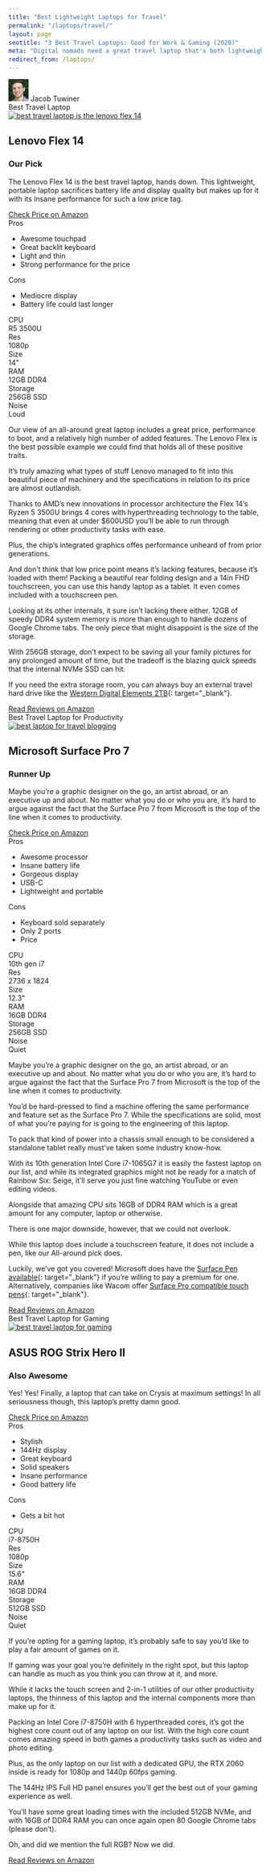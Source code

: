 ```yaml
---
title: "Best Lightweight Laptops for Travel" 
permalink: "/laptops/travel/"
layout: page
seotitle: "3 Best Travel Laptops: Good for Work & Gaming (2020)" 
meta: "Digital nomads need a great travel laptop that's both lightweight and powerful. After all, they're always on the move and rely on their laptop for income."
redirect_from: /laptops/
---
```


<div class="author-line">
	<img class="author-image" alt="written by jacob tuwiner" src="/img/profile/close.jpg" />
	<span>Jacob Tuwiner</span>
</div>

<div id="lenovo-flex-14" class="featured-info-box">
<span>Best Travel Laptop</span>
<div class="content">
<div class="img">
<a target="_blank" href="https://amzn.to/2LAEeS4"><img class="lazyload" alt="best travel laptop is the lenovo flex 14" data-src="/img/laptop/travel/lenovo-flex-14.jpg" /></a>
</div>
<div class="text">
<h2>Lenovo Flex 14</h2>
<h3>Our Pick</h3>
<p>The Lenovo Flex 14 is the best travel laptop, hands down. This lightweight, portable laptop sacrifices battery life and display quality but makes up for it with its insane performance for such a low price tag.</p>
<div class="btn btn-centered">
<a target="_blank" class="cta-button buy-button" href="https://amzn.to/2LAEeS4">Check Price on Amazon</a>
</div>
</div>
</div>
</div>
<section class="section-pros-cons">
  <div class="pros-cons-container">
    <div class="pros-container"> 
      <div class="pro-con-title">Pros</div> 
      <ul class="info-list"> 
        <li>Awesome touchpad</li> 
        <li>Great backlit keyboard</li> 
        <li>Light and thin</li> 
        <li>Strong performance for the price</li>
      </ul> 
    </div>
    <div class="cons-container"> 
      <div class="pro-con-title">Cons</div> 
      <ul class="info-list"> 
        <li>Mediocre display</li>
        <li>Battery life could last longer</li> 
      </ul> 
    </div>
  </div>
  <div class="tabs-container">
      <div class="tab-btn">
        <div class="tab-btn-title">
          <img class="lazyload tab-img" data-src="/img/icons/processor.png"/><span class="tab-btn-title-margin">CPU</span>
        </div>
        <div class="tab-btn-data">
          R5 3500U
        </div>
      </div>
      <div class="tab-btn">
        <div class="tab-btn-title">
          <img class="lazyload tab-img" data-src="/img/icons/resolution.png"/><span class="tab-btn-title-margin">Res</span>
        </div>
        <div class="tab-btn-data">
          1080p
        </div>
      </div>
      <div class="tab-btn">
        <div class="tab-btn-title">
          <img class="lazyload tab-img" data-src="/img/icons/screen-size.png"/><span class="tab-btn-title-margin">Size</span>
        </div>
        <div class="tab-btn-data">
          14"
        </div>
      </div>
    <div class="tab-btn">
        <div class="tab-btn-title">
          <img class="lazyload tab-img" data-src="/img/icons/ram-memory.png"/><span class="tab-btn-title-margin">RAM</span>
        </div>
        <div class="tab-btn-data">
          12GB DDR4
        </div>
      </div>
    <div class="tab-btn">
        <div class="tab-btn-title">
          <img class="lazyload tab-img" data-src="/img/icons/hard-drive.png"/><span class="tab-btn-title-margin">Storage</span>
        </div>
        <div class="tab-btn-data">
          256GB SSD
        </div>
      </div>
    <div class="tab-btn">
        <div class="tab-btn-title">
          <img class="lazyload tab-img" data-src="/img/icons/speaker.png"/><span class="tab-btn-title-margin">Noise</span>
        </div>
        <div class="tab-btn-data">
          Loud
        </div>
      </div>
  </div>    
</section> 

Our view of an all-around great laptop includes a great price, performance to boot, and a relatively high number of added features. The Lenovo Flex is the best possible example we could find that holds all of these positive traits.

It’s truly amazing what types of stuff Lenovo managed to fit into this beautiful piece of machinery and the specifications in relation to its price are almost outlandish.

Thanks to AMD’s new innovations in processor architecture the Flex 14’s Ryzen 5 3500U brings 4 cores with hyperthreading technology to the table, meaning that even at under $600USD you’ll be able to run through rendering or other productivity tasks with ease. 

Plus, the chip’s integrated graphics offes performance unheard of from prior generations.

And don’t think that low price point means it’s lacking features, because it’s loaded with them! Packing a beautiful rear folding design and a 14in FHD touchscreen, you can use this handy laptop as a tablet. It even comes included with a touchscreen pen.

Looking at its other internals, it sure isn’t lacking there either. 12GB of speedy DDR4 system memory is more than enough to handle dozens of Google Chrome tabs. The only piece that might disappoint is the size of the storage. 

With 256GB storage, don’t expect to be saving all your family pictures for any prolonged amount of time, but the tradeoff is the blazing quick speeds that the internal NVMe SSD can hit.

If you need the extra storage room, you can always buy an external travel hard drive like the [Western Digital Elements 2TB](https://amzn.to/38pbfdG){: target="_blank"}.

<div class="btn-center">
  <a target="_blank" class="big-button-center" href="https://amzn.to/2LAEeS4">Read Reviews on Amazon</a>
</div>

<div id="microsoft-surface-pro-7" class="featured-info-box">
<span>Best Travel Laptop for Productivity</span>
<div class="content">
<div class="img">
<a target="_blank" href="https://amzn.to/347vlpE"><img class="lazyload" alt="best laptop for travel blogging" data-src="/img/laptop/travel/surface-pro-7.jpg" /></a>
</div>
<div class="text">
<h2>Microsoft Surface Pro 7</h2>
<h3>Runner Up</h3>
<p>Maybe you’re a graphic designer on the go, an artist abroad, or an executive up and about. No matter what you do or who you are, it’s hard to argue against the fact that the Surface Pro 7 from Microsoft is the top of the line when it comes to productivity. </p>
<div class="btn btn-centered">
<a target="_blank" class="cta-button buy-button" href="https://amzn.to/347vlpE">Check Price on Amazon</a>
</div>
</div>
</div>
</div>
<section class="section-pros-cons">
  <div class="pros-cons-container">
    <div class="pros-container"> 
      <div class="pro-con-title">Pros</div> 
      <ul class="info-list"> 
        <li>Awesome processor</li> 
        <li>Insane battery life</li> 
        <li>Gorgeous display</li> 
        <li>USB-C</li>
        <li>Lightweight and portable</li>
      </ul> 
    </div>
    <div class="cons-container"> 
      <div class="pro-con-title">Cons</div> 
      <ul class="info-list"> 
        <li>Keyboard sold separately</li>
        <li>Only 2 ports</li>
        <li>Price</li> 
      </ul> 
    </div>
  </div>
  <div class="tabs-container">
      <div class="tab-btn">
        <div class="tab-btn-title">
          <img class="lazyload tab-img" data-src="/img/icons/processor.png"/><span class="tab-btn-title-margin">CPU</span>
        </div>
        <div class="tab-btn-data">
          10th gen i7
        </div>
      </div>
      <div class="tab-btn">
        <div class="tab-btn-title">
          <img class="lazyload tab-img" data-src="/img/icons/resolution.png"/><span class="tab-btn-title-margin">Res</span>
        </div>
        <div class="tab-btn-data">
          2736 x 1824
        </div>
      </div>
      <div class="tab-btn">
        <div class="tab-btn-title">
          <img class="lazyload tab-img" data-src="/img/icons/screen-size.png"/><span class="tab-btn-title-margin">Size</span>
        </div>
        <div class="tab-btn-data">
          12.3"
        </div>
      </div>
    <div class="tab-btn">
        <div class="tab-btn-title">
          <img class="lazyload tab-img" data-src="/img/icons/ram-memory.png"/><span class="tab-btn-title-margin">RAM</span>
        </div>
        <div class="tab-btn-data">
          16GB DDR4
        </div>
      </div>
    <div class="tab-btn">
        <div class="tab-btn-title">
          <img class="lazyload tab-img" data-src="/img/icons/hard-drive.png"/><span class="tab-btn-title-margin">Storage</span>
        </div>
        <div class="tab-btn-data">
          256GB SSD
        </div>
      </div>
    <div class="tab-btn">
        <div class="tab-btn-title">
          <img class="lazyload tab-img" data-src="/img/icons/speaker.png"/><span class="tab-btn-title-margin">Noise</span>
        </div>
        <div class="tab-btn-data">
          Quiet
        </div>
      </div>
  </div>    
</section> 

Maybe you’re a graphic designer on the go, an artist abroad, or an executive up and about. No matter what you do or who you are, it’s hard to argue against the fact that the Surface Pro 7 from Microsoft is the top of the line when it comes to productivity.

You’d be hard-pressed to find a machine offering the same performance and feature set as the Surface Pro 7. While the specifications are solid, most of what you’re paying for is going to the engineering of this laptop. 

To pack that kind of power into a chassis small enough to be considered a standalone tablet really must’ve taken some industry know-how. 

With its 10th generation Intel Core i7-1065G7 it is easily the fastest laptop on our list, and while its integrated graphics might not be ready for a match of Rainbow Six: Seige, it’ll serve you just fine watching YouTube or even editing videos. 

Alongside that amazing CPU sits 16GB of DDR4 RAM which is a great amount for any computer, laptop or otherwise.

There is one major downside, however, that we could not overlook. 

While this laptop does include a touchscreen feature, it does not include a pen, like our All-around pick does. 

Luckily, we’ve got you covered! Microsoft does have the [Surface Pen available](https://amzn.to/2RBIcgZ){: target="_blank"} if you’re willing to pay a premium for one. Alternatively, companies like Wacom offer [Surface Pro compatible touch pens](https://amzn.to/2qBjrqe){: target="_blank"}.

<div class="btn-center">
  <a target="_blank" class="big-button-center" href="https://amzn.to/2P5fuU2">Read Reviews on Amazon</a>
</div>

<div id="asus-rog-strix-hero-ii" class="featured-info-box">
<span>Best Travel Laptop for Gaming</span>
<div class="content">
<div class="img">
<a target="_blank" href="https://amzn.to/2P5mDUm"><img class="lazyload" alt="best travel laptop for gaming" data-src="/img/laptop/travel/gaming-laptop.jpg" /></a>
</div>
<div class="text">
<h2>ASUS ROG Strix Hero II</h2>
<h3>Also Awesome</h3>
<p>Yes! Yes! Finally, a laptop that can take on Crysis at maximum settings! In all seriousness though, this laptop’s pretty damn good. </p>
<div class="btn btn-centered">
<a target="_blank" class="cta-button buy-button" href="https://amzn.to/2P5mDUm">Check Price on Amazon</a>
</div>
</div>
</div>
</div>
<section class="section-pros-cons">
  <div class="pros-cons-container">
    <div class="pros-container"> 
      <div class="pro-con-title">Pros</div> 
      <ul class="info-list"> 
        <li>Stylish</li> 
        <li>144Hz display</li> 
        <li>Great keyboard</li> 
        <li>Solid speakers</li>
        <li>Insane performance</li>
        <li>Good battery life</li>
      </ul> 
    </div>
    <div class="cons-container"> 
      <div class="pro-con-title">Cons</div> 
      <ul class="info-list"> 
        <li>Gets a bit hot</li>
      </ul> 
    </div>
  </div>
  <div class="tabs-container">
      <div class="tab-btn">
        <div class="tab-btn-title">
          <img class="lazyload tab-img" data-src="/img/icons/processor.png"/><span class="tab-btn-title-margin">CPU</span>
        </div>
        <div class="tab-btn-data">
         i7-8750H
        </div>
      </div>
      <div class="tab-btn">
        <div class="tab-btn-title">
          <img class="lazyload tab-img" data-src="/img/icons/resolution.png"/><span class="tab-btn-title-margin">Res</span>
        </div>
        <div class="tab-btn-data">
          1080p
        </div>
      </div>
      <div class="tab-btn">
        <div class="tab-btn-title">
          <img class="lazyload tab-img" data-src="/img/icons/screen-size.png"/><span class="tab-btn-title-margin">Size</span>
        </div>
        <div class="tab-btn-data">
          15.6"
        </div>
      </div>
    <div class="tab-btn">
        <div class="tab-btn-title">
          <img class="lazyload tab-img" data-src="/img/icons/ram-memory.png"/><span class="tab-btn-title-margin">RAM</span>
        </div>
        <div class="tab-btn-data">
          16GB DDR4
        </div>
      </div>
    <div class="tab-btn">
        <div class="tab-btn-title">
          <img class="lazyload tab-img" data-src="/img/icons/hard-drive.png"/><span class="tab-btn-title-margin">Storage</span>
        </div>
        <div class="tab-btn-data">
          512GB SSD
        </div>
      </div>
    <div class="tab-btn">
        <div class="tab-btn-title">
          <img class="lazyload tab-img" data-src="/img/icons/speaker.png"/><span class="tab-btn-title-margin">Noise</span>
        </div>
        <div class="tab-btn-data">
          Quiet
        </div>
      </div>
  </div>    
</section>

If you’re opting for a gaming laptop, it’s probably safe to say you’d like to play a fair amount of games on it.

If gaming was your goal you’re definitely in the right spot, but this laptop can handle as much as you think you can throw at it, and more. 

While it lacks the touch screen and 2-in-1 utilities of our other productivity laptops, the thinness of this laptop and the internal components more than make up for it.

Packing an Intel Core i7-8750H with 6 hyperthreaded cores, it’s got the highest core count out of any laptop on our list. With the high core count comes amazing speed in both games a productivity tasks such as video and photo editing. 

Plus, as the only laptop on our list with a dedicated GPU, the RTX 2060 inside is ready for 1080p and 1440p 60fps gaming.

The 144Hz IPS Full HD panel ensures you’ll get the best out of your gaming experience as well. 

You’ll have some great loading times with the included 512GB NVMe, and with 16GB of DDR4 RAM you can once again open 80 Google Chrome tabs (please don’t).

Oh, and did we mention the full RGB? Now we did.

<div class="btn-center">
  <a target="_blank" class="big-button-center" href="https://amzn.to/2P5mDUm">Read Reviews on Amazon</a>
</div>

